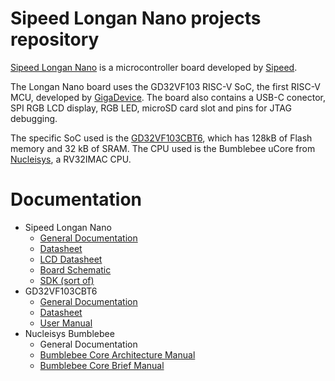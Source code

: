 # Sipeed Longan Nano projects repository
[Sipeed Longan Nano](https://longan.sipeed.com/en/) is a microcontroller board developed by [Sipeed](https://www.sipeed.com/).

The Longan Nano board uses the GD32VF103 RISC-V SoC, the first RISC-V MCU, developed by [GigaDevice](https://www.gigadevice.com/). 
The board also contains a USB-C conector, SPI RGB LCD display, RGB LED, microSD card slot and pins for JTAG debugging.

The specific SoC used is the [GD32VF103CBT6](https://www.gigadevice.com/microcontroller/gd32vf103cbt6/), which has 128kB of Flash memory and 32 kB of SRAM.
The CPU used is the Bumblebee uCore from [Nucleisys](https://www.nucleisys.com/), a RV32IMAC CPU.

# Documentation
- Sipeed Longan Nano
	- [General Documentation](https://longan.sipeed.com/en/)
	- [Datasheet](https://dl.sipeed.com/LONGAN/Nano/Spec)
	- [LCD Datasheet](https://dl.sipeed.com/LONGAN/Nano/HDK)
	- [Board Schematic](https://dl.sipeed.com/LONGAN/Nano/HDK/Longan%20Nano%202663)
	- [SDK (sort of)](https://dl.sipeed.com/LONGAN/Nano/SDK)
- GD32VF103CBT6
	- [General Documentation](https://www.gigadevice.com/microcontroller/gd32vf103cbt6/)
	- [Datasheet](https://www.gigadevice.com/datasheet/gd32vf103xxxx-datasheet/)
	- [User Manual](https://gd32mcu.21ic.com/data/documents/shujushouce/GD32VF103_User_Manual_EN_V1.2.pdf)
- Nucleisys Bumblebee
	- General Documentation
	- [Bumblebee Core Architecture Manual](https://github.com/nucleisys/Bumblebee_Core_Doc/raw/master/Bumblebee%20Core%20Architecture%20Manual.pdf)
	- [Bumblebee Core Brief Manual](https://github.com/nucleisys/Bumblebee_Core_Doc/raw/master/Bumblebee%20Core%20Brief%20Manual.pdf)

